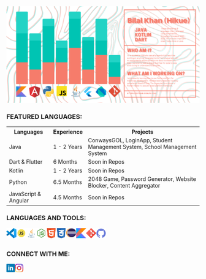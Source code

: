 <img alt="Hi-kue | Background" src="/Images/Github/Summary.png">

### FEATURED LANGUAGES:
<table>
  <tr>
    <th>Languages</th>
    <th>Experience</th>
    <th>Projects</th>
  </tr>
  <tr>
    <td>Java</td>
    <td>1 - 2 Years</td>
    <td>ConwaysGOL, LoginApp, Student Management System, School Management System</td>
  </tr>
  <tr>
    <td>Dart & Flutter</td>
    <td>6 Months</td>
    <td>Soon in Repos</td>
  </tr>
  <tr>
    <td>Kotlin</td>
    <td>1 - 2 Years</td>
    <td>Soon in Repos</td>
  </tr>
  <tr>
    <td>Python</td>
    <td>6.5 Months</td>
    <td>2048 Game, Password Generator, Website Blocker, Content Aggregator</td>
  </tr>
  <tr>
    <td>JavaScript & Angular</td>
    <td>4.5 Months</td>
    <td>Soon in Repos</td>
  </tr>
</table>

### LANGUAGES AND TOOLS:

<img align="left" alt="Visual Studio Code" width="26px" src="https://raw.githubusercontent.com/github/explore/80688e429a7d4ef2fca1e82350fe8e3517d3494d/topics/visual-studio-code/visual-studio-code.png" />
<img align="left" alt="JavaScript" width="26px" src="/Images/JavaScript Icon.png" />
<img align="left" alt="Java" width="26px" src="/Images/Java Icon.png" />
<img align="left" alt="Node.Js" width="26px" src="/Images/NodeJS Icon.png" />
<img align="left" alt="HTML" width="26px" src="/Images/HTML Icon.png" />
<img align="left" alt="CSS" width="26px" src="/Images/CSS Icon.png" />
<img align="left" alt="Eclipse IDE" width="26px" src="/Images/Eclipse Icon.png" />
<img align="left" alt="Kotlin" width="26px" src="/Images/Kotlin Icon.png" />
<img align="left" alt="Git" width="26px" src="/Images/Git Icon.png" />
<img align="left" alt="Github" width="26px" src="/Images/Github Icon.png" />
<br />
<br />

### CONNECT WITH ME:
[<img align="left" alt="Hi-kue | LinkedIn" width="22px" src="/Images/LinkedIn Icon.png" />][linkedin]
[<img align="left" alt="Hi-kue | Instagram" width="22px" src="/Images/Instagram Icon.png" />][instagram]
<br />

[instagram]: https://www.instagram.com/kakeru.png/
[linkedin]: https://www.linkedin.com/in/hikue-mori-50713b215/